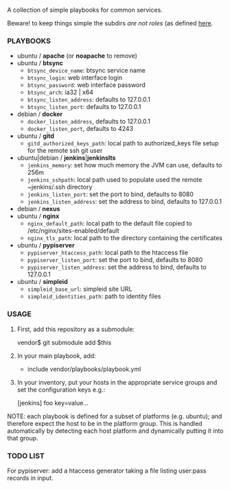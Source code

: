 A collection of simple playbooks for common services.

Beware! to keep things simple the subdirs *are not roles*
(as defined [here](http://docs.ansible.com/playbooks_roles.html#roles).

### PLAYBOOKS ###

  * ubuntu / __apache__ (or __noapache__ to remove)
  * ubuntu / __btsync__
    * `btsync_device_name`: btsync service name
    * `btsync_login`: web interface login
    * `btsync_password`: web interface password
    * `btsync_arch`: ia32 | x64
    * `btsync_listen_address`: defaults to 127.0.0.1
    * `btsync_listen_port`: defaults to 127.0.0.1
  * debian / __docker__
    * `docker_listen_address`, defaults to 127.0.0.1
    * `docker_listen_port`, defaults to 4243
  * ubuntu / __gitd__
    * `gitd_authorized_keys_path`: local path to authorized_keys file setup for the remote ssh git user
  * ubuntu|debian / __jenkins__|__jenkinslts__
    * `jenkins_memory`: set how much memory the JVM can use, defaults to 256m
    * `jenkins_sshpath`: local path used to populate used the remote ~jenkins/.ssh directory
    * `jenkins_listen_port`: set the port to bind, defaults to 8080
    * `jenkins_listen_address`: set the address to bind, defaults to 127.0.0.1
  * debian / __nexus__
  * ubuntu / __nginx__
    * `nginx_default_path`: local path to the default file copied to /etc/nginx/sites-enabled/default
    * `nginx_tls_path`: local path to the directory containing the certificates
  * ubuntu / __pypiserver__
    * `pypiserver_htaccess_path`: local path to the htaccess file
    * `pypiserver_listen_port`: set the port to bind, defaults to 8080
    * `pypiserver_listen_address`: set the address to bind, defaults to 127.0.0.1
  * ubuntu / __simpleid__
    * `simpleid_base_url`: simpleid site URL
    * `simpleid_identities_path`: path to identity files

### USAGE ###

  1. First, add this repository as a submodule:

		vendor$ git submodule add $this

  2. In your main playbook, add:

		- include vendor/playbooks/playbook.yml

  3. In your inventory, put your hosts in the appropriate service groups and set the configuration keys e.g.:

		[jenkins]
		foo key=value…

NOTE: each playbook is defined for a subset of platforms (e.g. ubuntu);
and therefore expect the host to be in the platform group.
This is handled automatically by detecting each host platform and dynamically putting it into that group.

### TODO LIST ####

For pypiserver: add a htaccess generator taking a file listing user:pass records in input.